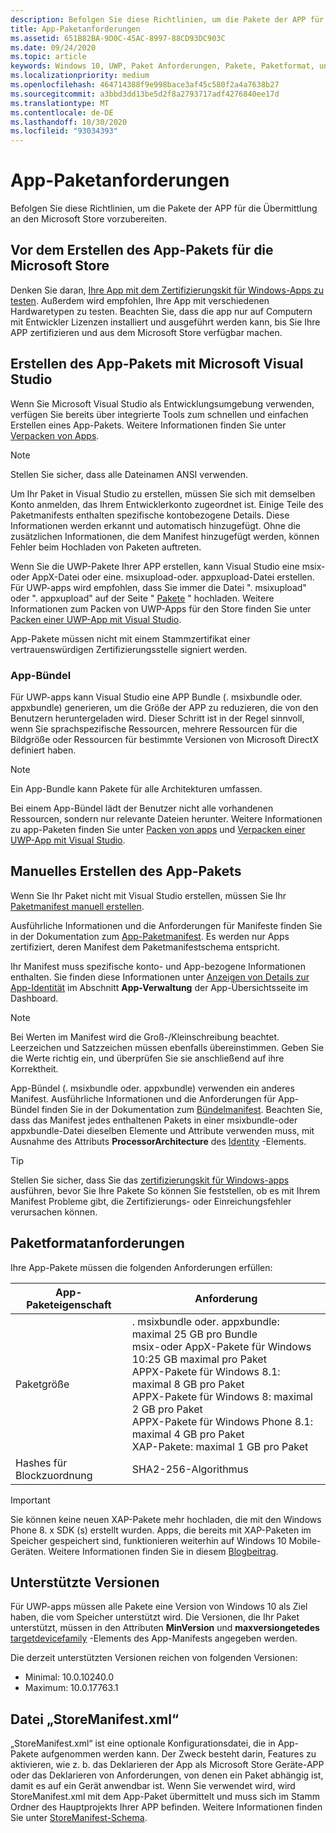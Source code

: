 ```yaml
---
description: Befolgen Sie diese Richtlinien, um die Pakete der APP für die Übermittlung an den Microsoft Store vorzubereiten.
title: App-Paketanforderungen
ms.assetid: 651B82BA-9D0C-45AC-8997-88CD93DC903C
ms.date: 09/24/2020
ms.topic: article
keywords: Windows 10, UWP, Paket Anforderungen, Pakete, Paketformat, unterstützte Version, übermitteln
ms.localizationpriority: medium
ms.openlocfilehash: 464714388f9e998bace3af45c580f2a4a7638b27
ms.sourcegitcommit: a3bbd3dd13be5d2f8a2793717adf4276840ee17d
ms.translationtype: MT
ms.contentlocale: de-DE
ms.lasthandoff: 10/30/2020
ms.locfileid: "93034393"
---
```

# <a name="app-package-requirements"></a>App-Paketanforderungen

Befolgen Sie diese Richtlinien, um die Pakete der APP für die Übermittlung an den Microsoft Store vorzubereiten.

## <a name="before-you-build-your-apps-package-for-the-microsoft-store"></a>Vor dem Erstellen des App-Pakets für die Microsoft Store

Denken Sie daran, [Ihre App mit dem Zertifizierungskit für Windows-Apps zu testen](../debug-test-perf/windows-app-certification-kit.md). Außerdem wird empfohlen, Ihre App mit verschiedenen Hardwaretypen zu testen. Beachten Sie, dass die app nur auf Computern mit Entwickler Lizenzen installiert und ausgeführt werden kann, bis Sie Ihre APP zertifizieren und aus dem Microsoft Store verfügbar machen.

## <a name="building-the-app-package-using-microsoft-visual-studio"></a>Erstellen des App-Pakets mit Microsoft Visual Studio

Wenn Sie Microsoft Visual Studio als Entwicklungsumgebung verwenden, verfügen Sie bereits über integrierte Tools zum schnellen und einfachen Erstellen eines App-Pakets. Weitere Informationen finden Sie unter [Verpacken von Apps](../packaging/index.md).

> [!NOTE]
> Stellen Sie sicher, dass alle Dateinamen ANSI verwenden. 

Um Ihr Paket in Visual Studio zu erstellen, müssen Sie sich mit demselben Konto anmelden, das Ihrem Entwicklerkonto zugeordnet ist. Einige Teile des Paketmanifests enthalten spezifische kontobezogene Details. Diese Informationen werden erkannt und automatisch hinzugefügt. Ohne die zusätzlichen Informationen, die dem Manifest hinzugefügt werden, können Fehler beim Hochladen von Paketen auftreten. 

Wenn Sie die UWP-Pakete Ihrer APP erstellen, kann Visual Studio eine msix-oder AppX-Datei oder eine. msixupload-oder. appxupload-Datei erstellen. Für UWP-apps wird empfohlen, dass Sie immer die Datei ". msixupload" oder ". appxupload" auf der Seite " [Pakete](upload-app-packages.md) " hochladen. Weitere Informationen zum Packen von UWP-Apps für den Store finden Sie unter [Packen einer UWP-App mit Visual Studio](/windows/msix/package/packaging-uwp-apps).

App-Pakete müssen nicht mit einem Stammzertifikat einer vertrauenswürdigen Zertifizierungsstelle signiert werden.


### <a name="app-bundles"></a>App-Bündel

Für UWP-apps kann Visual Studio eine APP Bundle (. msixbundle oder. appxbundle) generieren, um die Größe der APP zu reduzieren, die von den Benutzern heruntergeladen wird. Dieser Schritt ist in der Regel sinnvoll, wenn Sie sprachspezifische Ressourcen, mehrere Ressourcen für die Bildgröße oder Ressourcen für bestimmte Versionen von Microsoft DirectX definiert haben.

> [!NOTE]
> Ein App-Bundle kann Pakete für alle Architekturen umfassen.

Bei einem App-Bündel lädt der Benutzer nicht alle vorhandenen Ressourcen, sondern nur relevante Dateien herunter. Weitere Informationen zu app-Paketen finden Sie unter [Packen von apps](../packaging/index.md) und [Verpacken einer UWP-App mit Visual Studio](/windows/msix/package/packaging-uwp-apps).


## <a name="building-the-app-package-manually"></a>Manuelles Erstellen des App-Pakets

Wenn Sie Ihr Paket nicht mit Visual Studio erstellen, müssen Sie Ihr [Paketmanifest manuell erstellen](/uwp/schemas/appxpackage/how-to-create-a-package-manifest-manually).

Ausführliche Informationen und die Anforderungen für Manifeste finden Sie in der Dokumentation zum [App-Paketmanifest](/uwp/schemas/appxpackage/appx-package-manifest). Es werden nur Apps zertifiziert, deren Manifest dem Paketmanifestschema entspricht.

Ihr Manifest muss spezifische konto- und App-bezogene Informationen enthalten. Sie finden diese Informationen unter [Anzeigen von Details zur App-Identität](view-app-identity-details.md) im Abschnitt **App-Verwaltung** der App-Übersichtsseite im Dashboard.

> [!NOTE]
> Bei Werten im Manifest wird die Groß-/Kleinschreibung beachtet. Leerzeichen und Satzzeichen müssen ebenfalls übereinstimmen. Geben Sie die Werte richtig ein, und überprüfen Sie sie anschließend auf ihre Korrektheit.


App-Bündel (. msixbundle oder. appxbundle) verwenden ein anderes Manifest. Ausführliche Informationen und die Anforderungen für App-Bündel finden Sie in der Dokumentation zum [Bündelmanifest](/uwp/schemas/bundlemanifestschema/bundle-manifest). Beachten Sie, dass das Manifest jedes enthaltenen Pakets in einer msixbundle-oder appxbundle-Datei dieselben Elemente und Attribute verwenden muss, mit Ausnahme des Attributs **ProcessorArchitecture** des [Identity](/uwp/schemas/appxpackage/uapmanifestschema/element-identity) -Elements.

> [!TIP]
> Stellen Sie sicher, dass Sie das [zertifizierungskit für Windows-apps](../debug-test-perf/windows-app-certification-kit.md) ausführen, bevor Sie Ihre Pakete So können Sie feststellen, ob es mit Ihrem Manifest Probleme gibt, die Zertifizierungs- oder Einreichungsfehler verursachen können.


## <a name="package-format-requirements"></a>Paketformatanforderungen

Ihre App-Pakete müssen die folgenden Anforderungen erfüllen:

| App-Paketeigenschaft | Anforderung                                                          |
|----------------------|----------------------------------------------------------------------|
| Paketgröße         | . msixbundle oder. appxbundle: maximal 25 GB pro Bundle <br>msix-oder AppX-Pakete für Windows 10:25 GB maximal pro Paket<br>APPX-Pakete für Windows 8.1: maximal 8 GB pro Paket <br> APPX-Pakete für Windows 8: maximal 2 GB pro Paket <br> APPX-Pakete für Windows Phone 8.1: maximal 4 GB pro Paket <br> XAP-Pakete: maximal 1 GB pro Paket                                                                           |
| Hashes für Blockzuordnung     | SHA2-256-Algorithmus                                                   |

> [!IMPORTANT]
> Sie können keine neuen XAP-Pakete mehr hochladen, die mit den Windows Phone 8. x SDK (s) erstellt wurden. Apps, die bereits mit XAP-Paketen im Speicher gespeichert sind, funktionieren weiterhin auf Windows 10 Mobile-Geräten. Weitere Informationen finden Sie in diesem [Blogbeitrag](https://blogs.windows.com/windowsdeveloper/2018/08/20/important-dates-regarding-apps-with-windows-phone-8-x-and-earlier-and-windows-8-8-1-packages-submitted-to-microsoft-store).

## <a name="supported-versions"></a>Unterstützte Versionen

Für UWP-apps müssen alle Pakete eine Version von Windows 10 als Ziel haben, die vom Speicher unterstützt wird. Die Versionen, die Ihr Paket unterstützt, müssen in den Attributen **MinVersion** und **maxversiongetedes** [targetdevicefamily](/uwp/schemas/appxpackage/uapmanifestschema/element-targetdevicefamily) -Elements des App-Manifests angegeben werden.

Die derzeit unterstützten Versionen reichen von folgenden Versionen: 
- Minimal: 10.0.10240.0
- Maximum: 10.0.17763.1


## <a name="storemanifest-xml-file"></a>Datei „StoreManifest.xml“

„StoreManifest.xml“ ist eine optionale Konfigurationsdatei, die in App-Pakete aufgenommen werden kann. Der Zweck besteht darin, Features zu aktivieren, wie z. b. das Deklarieren der App als Microsoft Store Geräte-APP oder das Deklarieren von Anforderungen, von denen ein Paket abhängig ist, damit es auf ein Gerät anwendbar ist. Wenn Sie verwendet wird, wird StoreManifest.xml mit dem App-Paket übermittelt und muss sich im Stamm Ordner des Hauptprojekts Ihrer APP befinden. Weitere Informationen finden Sie unter [StoreManifest-Schema](/uwp/schemas/storemanifest/store-manifest-schema-portal).

 

 
